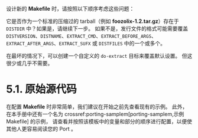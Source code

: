 设计新的 **Makefile** 时，请按照以下顺序考虑这些问题：


它是否作为一个标准的压缩过的 tarball（例如 **foozolix-1.2.tar.gz**）存在于 `DISTDIR` 中？如果是，请继续下一步。
如果不是，发行文件的格式可能需要覆盖 `DISTVERSION`、`DISTNAME`、`EXTRACT_CMD`、`EXTRACT_BEFORE_ARGS`、`EXTRACT_AFTER_ARGS`、`EXTRACT_SUFX` 或 `DISTFILES` 中的一个或多个。

在最坏的情况下，可以创建一个自定义的 `do-extract` 目标来覆盖默认设置。
但这很少或几乎不需要。

# 5.1. 原始源代码

在配置 **Makefile** 时非常简单，我们建议在开始之前先查看现有的示例。
此外，在本手册中还有一个名为 crossref:porting-samplem[porting-samplem,示例 Makefile] 的示例，
请查看并按照该模板中的变量和部分的顺序进行配置，以便使其他人更容易阅读您的 Port 。

